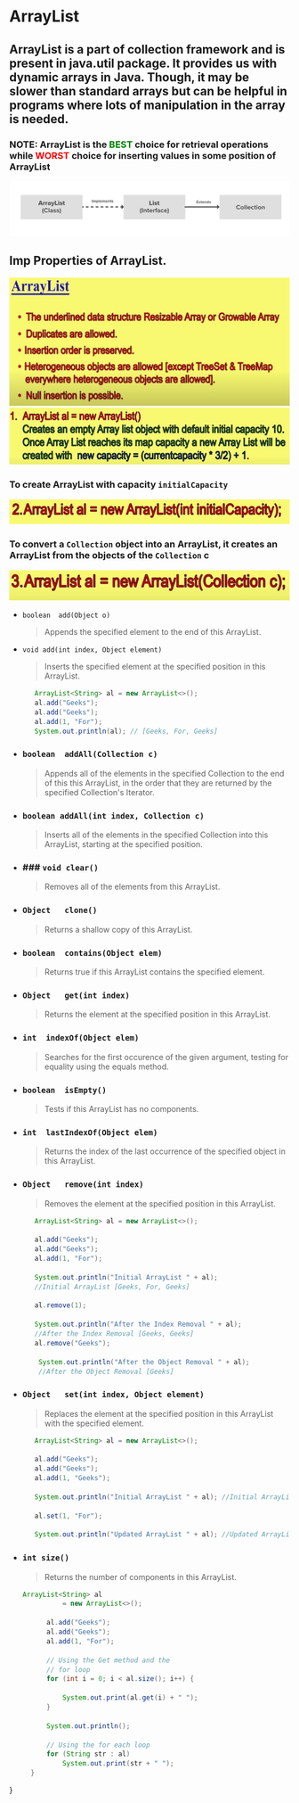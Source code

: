 # ArrayList
ArrayList is a part of collection framework and is present in java.util package. It provides us with dynamic arrays in Java. Though, it may be slower than standard arrays but can be helpful in programs where lots of manipulation in the array is needed.
---

### NOTE: ArrayList is the <span style="color: green;">BEST</span> choice for retrieval operations while <span style="color: red;">WORST</span> choice for inserting values in some position of ArrayList

![](images/ArrayList.png)

## Imp Properties of ArrayList.

![](images/Array_List_Durga1.JPG)
![](images/Array_List_Durga2.JPG)


### To create ArrayList with capacity `initialCapacity`

![](images/Array_List_Durga3.JPG)

### To convert a `Collection` object into an ArrayList, it creates an ArrayList from the objects of the `Collection` c


![](images/Array_List_Durga4.JPG)

* `boolean	add(Object o)`
  > Appends the specified element to the end of this ArrayList.

* `void add(int index, Object element)`
  > Inserts the specified element at the specified position in this ArrayList.

  ```java
     ArrayList<String> al = new ArrayList<>(); 
     al.add("Geeks"); 
     al.add("Geeks"); 
     al.add(1, "For");
     System.out.println(al); // [Geeks, For, Geeks]
  ```
  
        
* ### `boolean	addAll(Collection c)`
  > Appends all of the elements in the specified Collection to the end of this this ArrayList, in the order that they are returned by the specified Collection's Iterator.

* ### `boolean addAll(int index, Collection c)`
  > Inserts all of the elements in the specified Collection into this ArrayList, starting at the specified position.

* ### ### `void clear()`
  > Removes all of the elements from this ArrayList.

* ### `Object	clone()`
  > Returns a shallow copy of this ArrayList.

* ### `boolean	contains(Object elem)`
  > Returns true if this ArrayList contains the specified element.

* ### `Object	get(int index)`
  > Returns the element at the specified position in this ArrayList.

* ### `int	indexOf(Object elem)`
  > Searches for the first occurence of the given argument, testing for equality using the equals method.

* ### `boolean	isEmpty()`
  > Tests if this ArrayList has no components.

* ### `int	lastIndexOf(Object elem)`
  > Returns the index of the last occurrence of the specified object in this ArrayList.

* ### `Object	remove(int index)`
  > Removes the element at the specified position in this ArrayList.
  ```java
     ArrayList<String> al = new ArrayList<>(); 
  
     al.add("Geeks"); 
     al.add("Geeks"); 
     al.add(1, "For"); 
  
     System.out.println("Initial ArrayList " + al); 
     //Initial ArrayList [Geeks, For, Geeks]
  
     al.remove(1); 
  
     System.out.println("After the Index Removal " + al); 
     //After the Index Removal [Geeks, Geeks]
     al.remove("Geeks"); 
  
      System.out.println("After the Object Removal " + al);
      //After the Object Removal [Geeks]
* ### `Object	set(int index, Object element)`
  > Replaces the element at the specified position in this ArrayList with the specified element.
  ```java
     ArrayList<String> al = new ArrayList<>(); 
  
     al.add("Geeks"); 
     al.add("Geeks"); 
     al.add(1, "Geeks"); 
     
     System.out.println("Initial ArrayList " + al); //Initial ArrayList [Geeks, Geeks, Geeks]
  
     al.set(1, "For"); 
  
     System.out.println("Updated ArrayList " + al); //Updated ArrayList [Geeks, For, Geeks]
   ```

* ### `int size()`
  > Returns the number of components in this ArrayList.
  ```java
  ArrayList<String> al 
            = new ArrayList<>(); 
  
        al.add("Geeks"); 
        al.add("Geeks"); 
        al.add(1, "For"); 
  
        // Using the Get method and the 
        // for loop 
        for (int i = 0; i < al.size(); i++) { 
  
            System.out.print(al.get(i) + " "); 
        } 
  
        System.out.println(); 
  
        // Using the for each loop 
        for (String str : al) 
            System.out.print(str + " "); 
    } 
}